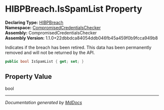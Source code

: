 ﻿<!--  
  <auto-generated>   
    The contents of this file were generated by a tool.  
    Changes to this file may be list if the file is regenerated  
  </auto-generated>   
-->

# HIBPBreach.IsSpamList Property

**Declaring Type:** [HIBPBreach](../index.md)  
**Namespace:** [CompromisedCredentialsChecker](../../index.md)  
**Assembly:** CompromisedCredentialsChecker  
**Assembly Version:** 1.1.0+22dbbdca84054ddb046fb45a459f0b9fcca949b8

Indicates if the breach has been retired. This data has been permanently removed and will not be returned by the API.

```csharp
public bool IsSpamList { get; set; }
```

## Property Value

bool

___

*Documentation generated by [MdDocs](https://github.com/ap0llo/mddocs)*
